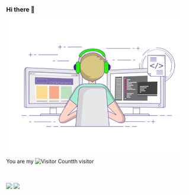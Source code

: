 ### Hi there 👋
<img align="center" top='60' alt="GIF" src="https://raw.githubusercontent.com/devSouvik/devSouvik/master/gif3.gif" width="480"/>



You are my ![Visitor Count](https://profile-counter.glitch.me/scoful/count.svg)th visitor

<br/>
<br/>


<div align="left">
<img height='180' src="https://github-readme-stats.vercel.app/api/top-langs/?username=scoful&hide=html,css,Jupyter+Notebook,ruby,javascript,Makefile,Less,TypeScript,Starlark,Groovy,Shell,Batchfile&layout=compact&langs_count=8&theme=cobalt" align="center" />
<img height='180' src="https://github-readme-stats.vercel.app/api?username=scoful&show_icons=true&theme=cobalt" align="center" />
</div>  

<br/>  



